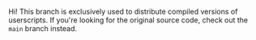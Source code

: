 Hi! This branch is exclusively used to distribute compiled versions of userscripts. If you're looking for the original source code, check out the `main` branch instead.
